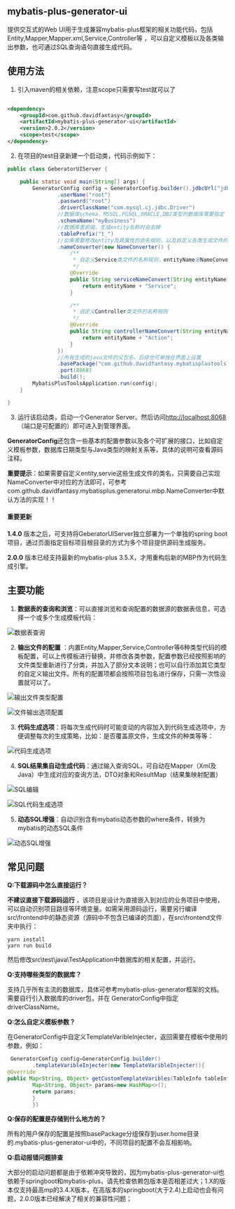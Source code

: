 ## mybatis-plus-generator-ui

提供交互式的Web UI用于生成兼容mybatis-plus框架的相关功能代码，包括Entity,Mapper,Mapper.xml,Service,Controller等
，可以自定义模板以及各类输出参数，也可通过SQL查询语句直接生成代码。

## 使用方法

1. 引入maven的相关依赖，注意scope只需要写test就可以了

```xml

<dependency>
    <groupId>com.github.davidfantasy</groupId>
    <artifactId>mybatis-plus-generator-ui</artifactId>
    <version>2.0.2</version>
    <scope>test</scope>
</dependency>
```

2. 在项目的test目录新建一个启动类，代码示例如下：

```java
public class GeberatorUIServer {

    public static void main(String[] args) {
        GeneratorConfig config = GeneratorConfig.builder().jdbcUrl("jdbc:mysql://192.168.1.211:3306/example")
                .userName("root")
                .password("root")
                .driverClassName("com.mysql.cj.jdbc.Driver")
                //数据库schema，MSSQL,PGSQL,ORACLE,DB2类型的数据库需要指定
                .schemaName("myBusiness")
                //数据库表前缀，生成entity名称时会去掉
                .tablePrefix("t_")
                //如果需要修改entity及其属性的命名规则，以及自定义各类生成文件的命名规则，可自定义一个NameConverter实例，覆盖相应的名称转换方法，详细可查看该接口的说明：                
                .nameConverter(new NameConverter() {
                    /**
                     * 自定义Service类文件的名称规则，entityName是NameConverter.entityNameConvert处理表名后的返回结果，如有特别的需求可以自定义实现
                     */
                    @Override
                    public String serviceNameConvert(String entityName) {
                        return entityName + "Service";
                    }

                    /**
                     * 自定义Controller类文件的名称规则
                     */
                    @Override
                    public String controllerNameConvert(String entityName) {
                        return entityName + "Action";
                    }
                })
                //所有生成的java文件的父包名，后续也可单独在界面上设置
                .basePackage("com.github.davidfantasy.mybatisplustools.example")
                .port(8068)
                .build();
        MybatisPlusToolsApplication.run(config);
    }

}
```
3. 运行该启动类，启动一个Generator Server。然后访问[http://localhost:8068](http://localhost:8068/)（端口是可配置的）即可进入到管理界面。

**GeneratorConfig**还包含一些基本的配置参数以及各个可扩展的接口，比如自定义模板参数，数据库日期类型与Java类型的映射关系等，具体的说明可查看源码注释。

**重要提示**：如果需要自定义entity,servie这些生成文件的类名，只需要自己实现NameConverter中对应的方法即可，可参考com.github.davidfantasy.mybatisplus.generatorui.mbp.NameConverter中默认方法的实现！！

#### 重要更新

**1.4.0** 版本之后，可支持将GeberatorUIServer独立部署为一个单独的spring boot项目，通过页面指定目标项目根目录的方式为多个项目提供源码生成服务。

**2.0.0** 版本已经支持最新的mybatis-plus 3.5.X，才用重构后新的MBP作为代码生成引擎。

## 主要功能

1. **数据表的查询和浏览**：可以直接浏览和查询配置的数据源的数据表信息，可选择一个或多个生成模板代码：

![数据表查询](https://gitee.com/davidfantasy/mybatis-plus-generator-ui/raw/master/imgs/table-list.png)

2. **输出文件的配置**
   ：内置Entity,Mapper,Service,Controller等6种类型代码的模板配置，可以上传模板进行替换，并修改各类参数，配置参数已经按照影响的文件类型重新进行了分类，并加入了部分文本说明；也可以自行添加其它类型的自定义输出文件。所有的配置项都会按照项目包名进行保存，只需一次性设置就可以了。

![输出文件类型配置](https://gitee.com/davidfantasy/mybatis-plus-generator-ui/raw/master/imgs/output-config.png)

![文件输出选项配置](https://gitee.com/davidfantasy/mybatis-plus-generator-ui/raw/master/imgs/strategy.png)

3. **代码生成选项**：将每次生成代码时可能变动的内容加入到代码生成选项中，方便调整每次的生成策略，比如：是否覆盖原文件，生成文件的种类等等：

![代码生成选项](https://gitee.com/davidfantasy/mybatis-plus-generator-ui/raw/master/imgs/generator-options.png)

4. **SQL结果集自动生成代码**：通过输入查询SQL，可自动在Mapper（Xml及Java）中生成对应的查询方法，DTO对象和ResultMap（结果集映射配置）

![SQL编辑](https://gitee.com/davidfantasy/mybatis-plus-generator-ui/raw/master/imgs/SQL-edit.png)

![SQL代码生成选项](https://gitee.com/davidfantasy/mybatis-plus-generator-ui/raw/master/imgs/SQL-generator-options.png)

5. **动态SQL增强**：自动识别含有mybatis动态参数的where条件，转换为mybatis的动态SQL条件

![动态SQL增强](https://gitee.com/davidfantasy/mybatis-plus-generator-ui/raw/master/imgs/dynamicsql.png)

## 常见问题

**Q:下载源码中怎么直接运行？**

**不建议直接下载源码运行**
，该项目是设计为直接嵌入到对应的业务项目中使用，可以自动识别项目路径等环境变量。如需采用源码运行，需要另行编译src\frontend中的静态资源（源码中不包含已编译的页面），在src\frontend文件夹中执行：

~~~shell
yarn install
yarn run build
~~~

然后修改src\test\java\TestApplication中数据库的相关配置，并运行。

**Q:支持哪些类型的数据库？**

支持几乎所有主流的数据库，具体可参考mybatis-plus-generator框架的文档。需要自行引入数据库的driver包，并在
GeneratorConfig中指定driverClassName。

**Q:怎么自定义模板参数？**

在GeneratorConfig中自定义TemplateVaribleInjecter，返回需要在模板中使用的参数，例如：

```java
 GeneratorConfig config=GeneratorConfig.builder()
        .templateVaribleInjecter(new TemplateVaribleInjecter(){
@Override
public Map<String, Object> getCustomTemplateVaribles(TableInfo tableInfo){
        Map<String, Object> params=new HashMap<>();
        return params;
        }
        })
```

**Q:保存的配置是存储到什么地方的？**

所有的用户保存的配置是按照basePackage分组保存到user.home目录的.mybatis-plus-generator-ui中的，不同项目的配置不会互相影响。

**Q:启动报错问题排查**

大部分的启动问题都是由于依赖冲突导致的，因为mybatis-plus-generator-ui也依赖于springboot和mybatis-plus，请先检查依赖包版本是否相差过大；1.X的版本仅支持最高mp的3.4.X版本，在高版本的springboot(大于2.4)上启动也会有问题，2.0.0版本已经解决了相关的兼容性问题；